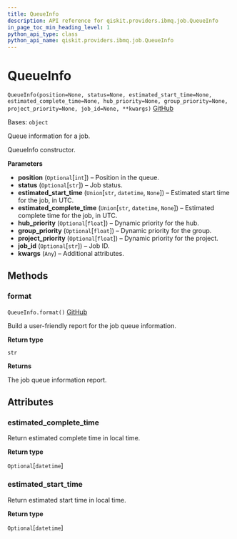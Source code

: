 ```yaml
---
title: QueueInfo
description: API reference for qiskit.providers.ibmq.job.QueueInfo
in_page_toc_min_heading_level: 1
python_api_type: class
python_api_name: qiskit.providers.ibmq.job.QueueInfo
---
```


# QueueInfo

<span id="qiskit.providers.ibmq.job.QueueInfo" />

`QueueInfo(position=None, status=None, estimated_start_time=None, estimated_complete_time=None, hub_priority=None, group_priority=None, project_priority=None, job_id=None, **kwargs)` [GitHub](https://github.com/qiskit/qiskit-ibmq-provider/tree/stable/0.19/qiskit/providers/ibmq/job/queueinfo.py "view source code")

Bases: `object`

Queue information for a job.

QueueInfo constructor.

**Parameters**

*   **position** (`Optional`\[`int`]) – Position in the queue.
*   **status** (`Optional`\[`str`]) – Job status.
*   **estimated\_start\_time** (`Union`\[`str`, `datetime`, `None`]) – Estimated start time for the job, in UTC.
*   **estimated\_complete\_time** (`Union`\[`str`, `datetime`, `None`]) – Estimated complete time for the job, in UTC.
*   **hub\_priority** (`Optional`\[`float`]) – Dynamic priority for the hub.
*   **group\_priority** (`Optional`\[`float`]) – Dynamic priority for the group.
*   **project\_priority** (`Optional`\[`float`]) – Dynamic priority for the project.
*   **job\_id** (`Optional`\[`str`]) – Job ID.
*   **kwargs** (`Any`) – Additional attributes.

## Methods

### format

<span id="qiskit.providers.ibmq.job.QueueInfo.format" />

`QueueInfo.format()` [GitHub](https://github.com/qiskit/qiskit-ibmq-provider/tree/stable/0.19/qiskit/providers/ibmq/job/queueinfo.py "view source code")

Build a user-friendly report for the job queue information.

**Return type**

`str`

**Returns**

The job queue information report.

## Attributes

<span id="qiskit.providers.ibmq.job.QueueInfo.estimated_complete_time" />

### estimated\_complete\_time

Return estimated complete time in local time.

**Return type**

`Optional`\[`datetime`]

<span id="qiskit.providers.ibmq.job.QueueInfo.estimated_start_time" />

### estimated\_start\_time

Return estimated start time in local time.

**Return type**

`Optional`\[`datetime`]

